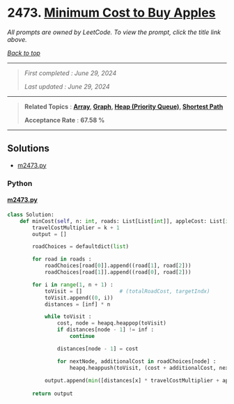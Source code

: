 # 2473. [Minimum Cost to Buy Apples](<https://leetcode.com/problems/minimum-cost-to-buy-apples>)

*All prompts are owned by LeetCode. To view the prompt, click the title link above.*

*[Back to top](<../README.md>)*

------

> *First completed : June 29, 2024*
>
> *Last updated : June 29, 2024*

------

> **Related Topics** : **[Array](<by_topic/Array.md>), [Graph](<by_topic/Graph.md>), [Heap (Priority Queue)](<by_topic/Heap (Priority Queue).md>), [Shortest Path](<by_topic/Shortest Path.md>)**
>
> **Acceptance Rate** : **67.58 %**

------

## Solutions

- [m2473.py](<../my-submissions/m2473.py>)
### Python
#### [m2473.py](<../my-submissions/m2473.py>)
```Python
class Solution:
    def minCost(self, n: int, roads: List[List[int]], appleCost: List[int], k: int) -> List[int]:
        travelCostMultiplier = k + 1
        output = []

        roadChoices = defaultdict(list)

        for road in roads :
            roadChoices[road[0]].append((road[1], road[2]))
            roadChoices[road[1]].append((road[0], road[2]))

        for i in range(1, n + 1) :
            toVisit = []            # (totalRoadCost, targetIndx)
            toVisit.append((0, i))
            distances = [inf] * n

            while toVisit :
                cost, node = heapq.heappop(toVisit)
                if distances[node - 1] != inf :
                    continue

                distances[node - 1] = cost

                for nextNode, additionalCost in roadChoices[node] :
                    heapq.heappush(toVisit, (cost + additionalCost, nextNode))
            
            output.append(min([distances[x] * travelCostMultiplier + appleCost[x] for x in range(n)]))
        
        return output


```

